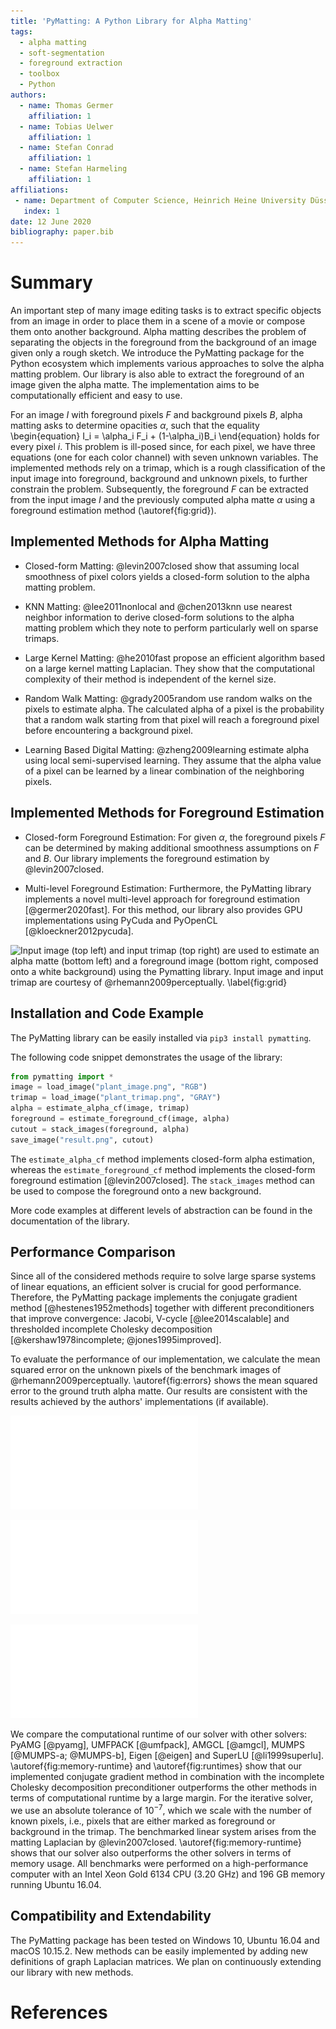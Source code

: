 ```yaml
---
title: 'PyMatting: A Python Library for Alpha Matting'
tags:
  - alpha matting
  - soft-segmentation
  - foreground extraction
  - toolbox
  - Python
authors:
  - name: Thomas Germer
    affiliation: 1
  - name: Tobias Uelwer
    affiliation: 1
  - name: Stefan Conrad
    affiliation: 1
  - name: Stefan Harmeling
    affiliation: 1
affiliations:
 - name: Department of Computer Science, Heinrich Heine University Düsseldorf
   index: 1
date: 12 June 2020
bibliography: paper.bib
---
```


# Summary

An important step of many image editing tasks is to extract specific objects
from an image in order to place them in a scene of a movie or compose them onto
another background. Alpha matting describes the problem of separating the objects
in the foreground from the background of an image given only a rough sketch.
We introduce the PyMatting package for the Python ecosystem which implements
various approaches to solve the alpha matting problem. Our library is also
able to extract the foreground of an image given the alpha matte.
The implementation aims to be computationally efficient and easy to use.

For an image $I$ with foreground pixels $F$ and background pixels $B$,
alpha matting asks to determine opacities $\alpha$, such that the equality
\begin{equation}
I_i = \alpha_i F_i + (1-\alpha_i)B_i
\end{equation}
holds for every pixel $i$. This problem is ill-posed since,
for each pixel, we have three equations (one for each color channel) with
seven unknown variables. The implemented methods rely on a trimap, which is a
rough classification of the input image into foreground, background and unknown
pixels, to further constrain the problem. Subsequently, the foreground $F$ can be
extracted from the input image $I$ and the previously computed alpha matte $\alpha$
using a foreground estimation method (\autoref{fig:grid}).


## Implemented Methods for Alpha Matting

- Closed-form Matting:
@levin2007closed show that assuming local smoothness of pixel colors yields a closed-form solution to the alpha matting problem.

- KNN Matting:
@lee2011nonlocal and @chen2013knn use nearest neighbor information to derive closed-form solutions to the alpha matting problem which they note to perform particularly well on sparse trimaps.

- Large Kernel Matting:
@he2010fast propose an efficient algorithm based on a large kernel matting Laplacian.
They show that the computational complexity of their method is independent of the kernel size.

- Random Walk Matting:
@grady2005random use random walks on the pixels to estimate alpha.
The calculated alpha of a pixel is the probability that a random walk starting from that pixel will reach a foreground pixel before encountering a background pixel.

- Learning Based Digital Matting:
@zheng2009learning estimate alpha using local semi-supervised learning.
They assume that the alpha value of a pixel can be learned by a linear combination of the neighboring pixels.


## Implemented Methods for Foreground Estimation

- Closed-form Foreground Estimation:
For given $\alpha$, the foreground pixels $F$ can be determined by making additional smoothness assumptions on $F$ and $B$.
Our library implements the foreground estimation by @levin2007closed.

- Multi-level Foreground Estimation:
Furthermore, the PyMatting library implements a novel multi-level approach for foreground estimation [@germer2020fast].
For this method, our library also provides GPU implementations using PyCuda and PyOpenCL [@kloeckner2012pycuda].

![Input image (top left) and input trimap (top right) are used to estimate an alpha matte (bottom left) and a foreground image (bottom right, composed onto a white background) using the Pymatting library. Input image and input trimap are courtesy of @rhemann2009perceptually.
\label{fig:grid}](figures/image_grid.png)

## Installation and Code Example

The PyMatting library can be easily installed via `pip3 install pymatting`.

The following code snippet demonstrates the usage of the library:

```python
from pymatting import *
image = load_image("plant_image.png", "RGB")
trimap = load_image("plant_trimap.png", "GRAY")
alpha = estimate_alpha_cf(image, trimap)
foreground = estimate_foreground_cf(image, alpha)
cutout = stack_images(foreground, alpha)
save_image("result.png", cutout)
```

The $\texttt{estimate\_alpha\_cf}$ method implements closed-form alpha estimation, whereas the $\texttt{estimate\_foreground\_cf}$ method implements the closed-form foreground estimation [@levin2007closed].
The $\texttt{stack\_images}$ method can be used to compose the foreground onto a new background.

More code examples at different levels of abstraction can be found in the documentation of the library.


## Performance Comparison

Since all of the considered methods require to solve large sparse systems of linear equations, an efficient solver is crucial for good performance.
Therefore, the PyMatting package implements the conjugate gradient method [@hestenes1952methods] together with different preconditioners that improve convergence:
Jacobi, V-cycle [@lee2014scalable] and thresholded incomplete Cholesky decomposition [@kershaw1978incomplete; @jones1995improved].

To evaluate the performance of our implementation, we calculate the mean squared error on the unknown pixels of the benchmark images of @rhemann2009perceptually.
\autoref{fig:errors} shows the  mean squared error to the ground truth alpha matte.
Our results are consistent with the results achieved by the authors' implementations (if available).

![Mean squared error of the estimated alpha matte to the ground truth alpha matte.\label{fig:errors}](figures/laplacian_quality_many_bars.pdf)

![Comparison of peak memory usage in MB (left) and runtime in seconds (right) of our implementation of the preconditioned CG method compared to other solvers for closed-form matting.\label{fig:memory-runtime}](figures/memory_usage_and_running_time-crop.pdf)

![Comparison of runtime for different image sizes.\label{fig:runtimes}](figures/time_image_size-crop.pdf)

We compare the computational runtime of our solver with other solvers: PyAMG [@pyamg], UMFPACK [@umfpack], AMGCL [@amgcl], MUMPS [@MUMPS-a; @MUMPS-b], Eigen [@eigen] and SuperLU [@li1999superlu]. \autoref{fig:memory-runtime} and \autoref{fig:runtimes} show that our implemented conjugate gradient method in combination with the incomplete Cholesky decomposition preconditioner outperforms the other methods in terms of computational runtime by a large margin. For the iterative solver, we use an absolute tolerance of $10^{-7}$, which we scale with the number of known pixels, i.e., pixels that are either marked as foreground or background in the trimap. The benchmarked linear system arises from the matting Laplacian by @levin2007closed. \autoref{fig:memory-runtime} shows that our solver also outperforms the other solvers in terms of memory usage. All benchmarks were performed on a high-performance computer with an Intel Xeon Gold 6134 CPU (3.20 GHz) and 196 GB memory running Ubuntu 16.04.


## Compatibility and Extendability

The PyMatting package has been tested on Windows 10, Ubuntu 16.04 and macOS 10.15.2.
New methods can be easily implemented by adding new definitions of graph Laplacian matrices.
We plan on continuously extending our library with new methods.

# References
